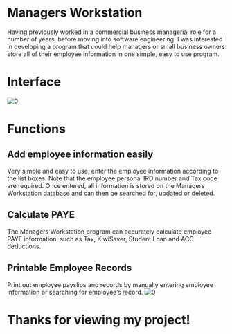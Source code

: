# Managers Workstation
Having previously worked in a commercial business managerial role for a number of years, before moving into software engineering. I was interested in developing a program that could help managers or small business owners store all of their employee information in one simple, easy to use program. 
# Interface
![0](https://user-images.githubusercontent.com/57751792/107188777-2292bc80-6a4d-11eb-81a8-00921724a7f2.png)
# Functions
## Add employee information easily
Very simple and easy to use, enter the employee information according to the list boxes. Note that the employee personal IRD number and Tax code are required. Once entered, all information is stored on the Managers Workstation database and can then be searched for, updated or deleted. 
## Calculate PAYE
The Managers Workstation program can accurately calculate employee PAYE information, such as Tax, KiwiSaver, Student Loan and ACC deductions. 
## Printable Employee Records
Print out employee payslips and records by manually entering employee information or searching for employee’s record.
![0](https://user-images.githubusercontent.com/57751792/107190396-a3eb4e80-6a4f-11eb-9061-8a132cfdd96b.png)

# Thanks for viewing my project! 

